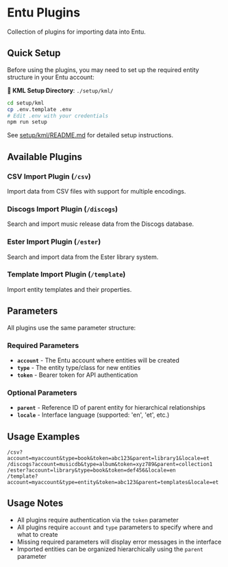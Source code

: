 # Entu Plugins

Collection of plugins for importing data into Entu.

## Quick Setup

Before using the plugins, you may need to set up the required entity structure in your Entu account:

**📁 KML Setup Directory**: `./setup/kml/`

```bash
cd setup/kml
cp .env.template .env
# Edit .env with your credentials
npm run setup
```

See [setup/kml/README.md](./setup/kml/README.md) for detailed setup instructions.

## Available Plugins

### CSV Import Plugin (`/csv`)

Import data from CSV files with support for multiple encodings.

### Discogs Import Plugin (`/discogs`)

Search and import music release data from the Discogs database.

### Ester Import Plugin (`/ester`)

Search and import data from the Ester library system.

### Template Import Plugin (`/template`)

Import entity templates and their properties.

## Parameters

All plugins use the same parameter structure:

### Required Parameters

- **`account`** - The Entu account where entities will be created
- **`type`** - The entity type/class for new entities
- **`token`** - Bearer token for API authentication

### Optional Parameters

- **`parent`** - Reference ID of parent entity for hierarchical relationships
- **`locale`** - Interface language (supported: 'en', 'et', etc.)

## Usage Examples

```text
/csv?account=myaccount&type=book&token=abc123&parent=library1&locale=et
/discogs?account=musicdb&type=album&token=xyz789&parent=collection1
/ester?account=library&type=book&token=def456&locale=en
/template?account=myaccount&type=entity&token=abc123&parent=templates&locale=et
```

## Usage Notes

- All plugins require authentication via the `token` parameter
- All plugins require `account` and `type` parameters to specify where and what to create
- Missing required parameters will display error messages in the interface
- Imported entities can be organized hierarchically using the `parent` parameter
